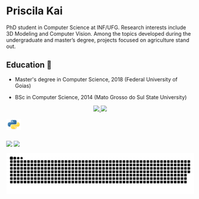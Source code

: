# Priscila Kai

PhD student in Computer Science at INF/UFG. Research interests include 3D Modeling and Computer Vision. Among the topics developed during the undergraduate and master’s degree, projects focused on agriculture stand out.

## Education 📜
- Master's degree in Computer Science, 2018 (Federal University of Goias)

- BSc in Computer Science, 2014 (Mato Grosso do Sul State University)

<div align="center">
  <a href="https://github.com/priscilakai">
  <img height="150em" src="https://github-readme-stats.vercel.app/api?username=priscilakai&show_icons=true&theme=radical&include_all_commits=true&count_private=true"/>
  <img height="150em" src="https://github-readme-stats.vercel.app/api/top-langs/?username=priscilakai&layout=compact&langs_count=7&theme=radical"/>
</div>

<div style="display: inline_block"><br>
    <img align="center" alt="Rafa-Python" height="30" width="40" src="https://raw.githubusercontent.com/devicons/devicon/master/icons/python/python-original.svg">
</div>

  ##
 
<div> 
  <a href="http://lattes.cnpq.br/8210180026970752" target="_blank"><img src="https://img.shields.io/badge/-Lattes-%230077B5?style=for-the-badge&logo=lattes&logoColor=white" target="_blank"></a> 
  <a href = "mailto:priscilamkai@gmail.com"><img src="https://img.shields.io/badge/-Gmail-%23333?style=for-the-badge&logo=gmail&logoColor=white" target="_blank"></a>
  
  ![Snake animation](https://github.com/priscilakai/priscilakai/blob/output/github-contribution-grid-snake.svg)
</div> 

